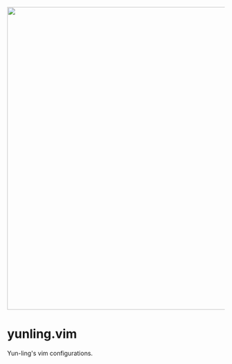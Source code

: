 <p align="center">
  <img src="https://raw.githubusercontent.com/yunlingz/vim-equinusocio-material-preview/master/yunling.vim.png" width="700">
</p>

# yunling.vim

Yun-ling's vim configurations.
